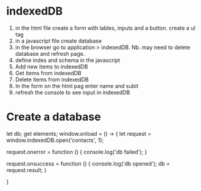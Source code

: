 indexedDB
============

1. in the html file create a form with lables, inputs and a button. create a ul tag
3. in a javascript file create database
4. in the browser go to application > indexedDB. Nb. may need to delete database and refresh page.
5. define indes and schema in the javascript 
6. Add new items to indexedDB
7. Get items from indexedDB
8. Delete items from indexedDB
9. In the form on the html pag enter name and subit
10. refresh the console to see input in indexedDB

Create a database
=================
let db;
get elements;
window.onload = () -> {
let request = window.indexedDB.open('contacts', 1);

request.onerror = function () {
console.log('db failed');
}

request.onsuccess = function () {
console.log('db opened');
db = request.result;
}

}
